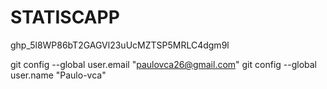 # STATISCAPP


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

  git config --global user.email "paulovca26@gmail.com"
  git config --global user.name "Paulo-vca"
